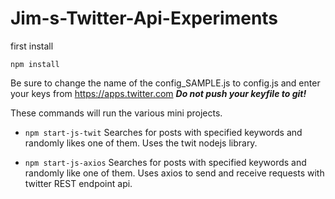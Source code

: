 # Jim-s-Twitter-Api-Experiments

first install

`npm install`

Be sure to change the name of the config_SAMPLE.js to config.js and enter your keys from https://apps.twitter.com
___Do not push your keyfile to git!___

These commands will run the various mini projects.

 - `npm start-js-twit`  Searches for posts with specified keywords and randomly likes one of them. Uses the twit nodejs library.

 - `npm start-js-axios` Searches for posts with specified keywords and randomly like one of them. Uses axios to send and receive requests with twitter REST endpoint api.


